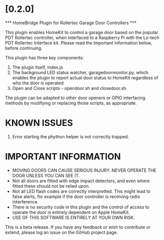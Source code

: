 # [0.2.0]

*** HomeBridge Plugin for Rollertec Garage Door Controllers ***

This plugin enables HomeKit to control a garage door based on the popular PDT Rollertec controller, when interfaced to a Raspberry Pi with the Lo-tech PDT Rollertec Interface kit.
Please read the Important Information below, before continuing.

This plugin has three key components:

1. The plugin itself, index.js
2. The background LED status watcher, garagedoormonitor.py, which enables the plugin to report actual door status to HomeKit regardless of who the door is operated
3. Open and Close scripts - opendoor.sh and closedoor.sh

The plugin can be adapted to other door openers or GPIO interfacing methods by modifying or replacing those scripts, as appropriate.

# KNOWN ISSUES

1. Error starting the phython helper is not correctly trapped.

# IMPORTANT INFORMATION

- MOVING DOORS CAN CAUSE SERIOUS INJURY. NEVER OPERATE THE DOOR UNLESS YOU CAN SEE IT.
- Not all doors are fitted with edge impact detectors, and even where fitted these should not be relied upon.
- Not all LED flash codes are correctly interpretted. This might lead to false alerts, for example if the door controller is receiving radio interference.
- There is no security code in this plugin and the control of access to operate the door is entirely dependent on Apple HomeKit.
- USE OF THIS SOFTWARE IS ENTIRELY AT YOUR OWN RISK.

This is a beta release. If you have any feedback or wish to contribute or extend, please log an issue on the GitHub project page.

